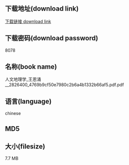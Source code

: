 ## 下载地址(download link)
[下载链接 download link](https://tutu365.netlify.app/?s=%E4%BA%BA%E6%96%87%E5%9C%B0%E7%90%86%E5%AD%A6_%E7%8E%8B%E6%81%A9%E6%B6%8C__2826400_4769b9cf50e7980c2b6a4b1332b66af5.pdf)

## 下载密码(download password)
8078

## 名称(book name)
人文地理学_王恩涌__2826400_4769b9cf50e7980c2b6a4b1332b66af5.pdf.pdf

## 语言(language)
chinese

## MD5


## 大小(filesize)
7.7 MB
